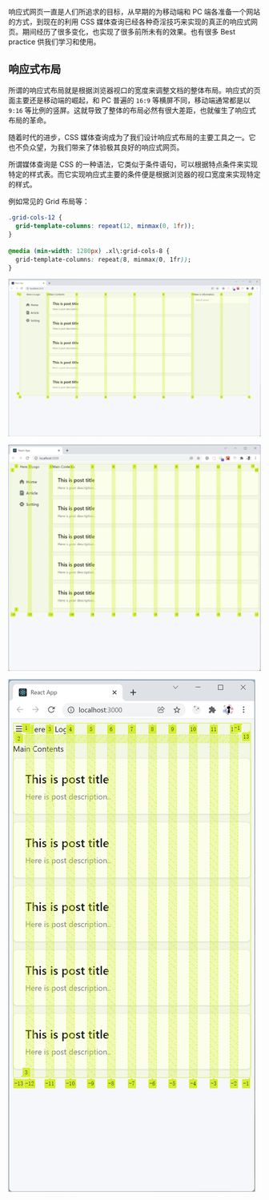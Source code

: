 响应式网页一直是人们所追求的目标，从早期的为移动端和 PC 端各准备一个网站的方式，到现在的利用 CSS 媒体查询已经各种奇淫技巧来实现的真正的响应式网页。期间经历了很多变化，也实现了很多前所未有的效果。也有很多 Best practice 供我们学习和使用。

## 响应式布局

所谓的响应式布局就是根据浏览器视口的宽度来调整文档的整体布局。响应式的页面主要还是移动端的崛起，和 PC 普遍的 `16:9` 等横屏不同，移动端通常都是以 `9:16` 等比例的竖屏。这就导致了整体的布局必然有很大差距，也就催生了响应式布局的革命。

随着时代的进步，CSS 媒体查询成为了我们设计响应式布局的主要工具之一。它也不负众望，为我们带来了体验极其良好的响应式网页。

所谓媒体查询是 CSS 的一种语法，它类似于条件语句，可以根据特点条件来实现特定的样式表。而它实现响应式主要的条件便是根据浏览器的视口宽度来实现特定的样式。

例如常见的 Grid 布局等：

```css
.grid-cols-12 {
  grid-template-columns: repeat(12, minmax(0, 1fr));
}

@media (min-width: 1280px) .xl\:grid-cols-8 {
  grid-template-columns: repeat(8, minmax(0, 1fr));
}
```

![Grid1.png](../images/响应式Web-以移动端优先构建的响应式网页/Grid1.png)

![Grid2.png](../images/响应式Web-以移动端优先构建的响应式网页/Grid2.png)

![Grid3.png](../images/响应式Web-以移动端优先构建的响应式网页/Grid3.png)

